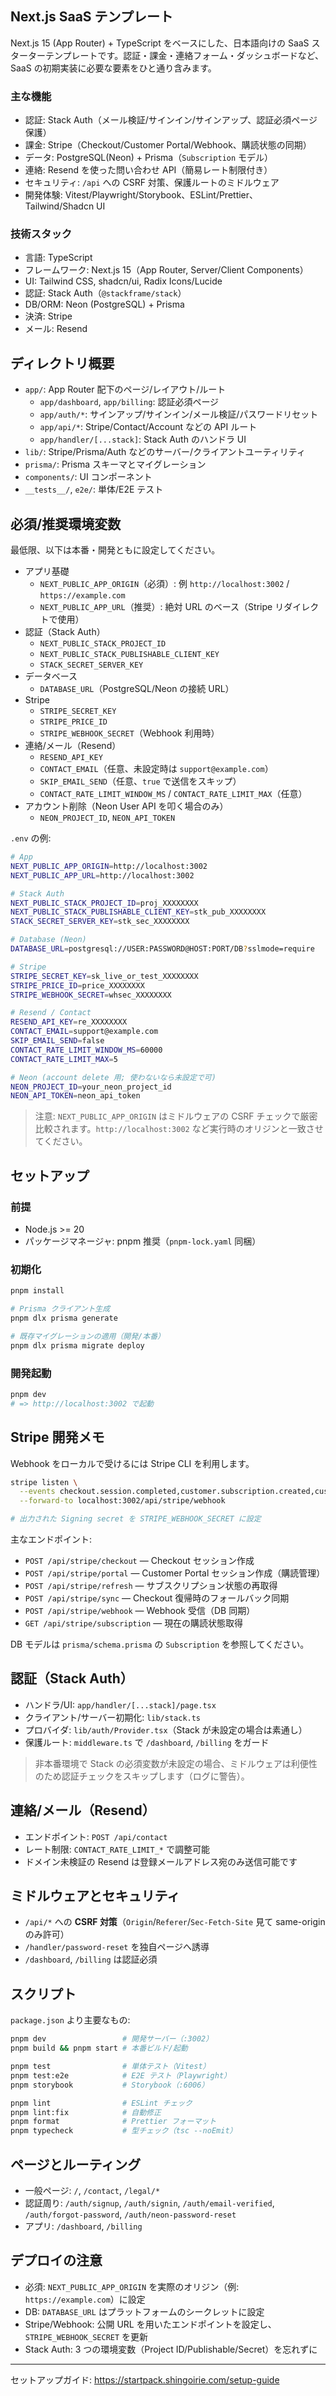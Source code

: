 ## Next.js SaaS テンプレート

Next.js 15 (App Router) + TypeScript をベースにした、日本語向けの SaaS スターターテンプレートです。認証・課金・連絡フォーム・ダッシュボードなど、SaaS の初期実装に必要な要素をひと通り含みます。

### 主な機能
- 認証: Stack Auth（メール検証/サインイン/サインアップ、認証必須ページ保護）
- 課金: Stripe（Checkout/Customer Portal/Webhook、購読状態の同期）
- データ: PostgreSQL(Neon) + Prisma（`Subscription` モデル）
- 連絡: Resend を使った問い合わせ API（簡易レート制限付き）
- セキュリティ: `/api` への CSRF 対策、保護ルートのミドルウェア
- 開発体験: Vitest/Playwright/Storybook、ESLint/Prettier、Tailwind/Shadcn UI

### 技術スタック
- 言語: TypeScript
- フレームワーク: Next.js 15（App Router, Server/Client Components）
- UI: Tailwind CSS, shadcn/ui, Radix Icons/Lucide
- 認証: Stack Auth（`@stackframe/stack`）
- DB/ORM: Neon (PostgreSQL) + Prisma
- 決済: Stripe
- メール: Resend

## ディレクトリ概要
- `app/`: App Router 配下のページ/レイアウト/ルート
  - `app/dashboard`, `app/billing`: 認証必須ページ
  - `app/auth/*`: サインアップ/サインイン/メール検証/パスワードリセット
  - `app/api/*`: Stripe/Contact/Account などの API ルート
  - `app/handler/[...stack]`: Stack Auth のハンドラ UI
- `lib/`: Stripe/Prisma/Auth などのサーバー/クライアントユーティリティ
- `prisma/`: Prisma スキーマとマイグレーション
- `components/`: UI コンポーネント
- `__tests__/`, `e2e/`: 単体/E2E テスト

## 必須/推奨環境変数

最低限、以下は本番・開発ともに設定してください。

- アプリ基礎
  - `NEXT_PUBLIC_APP_ORIGIN`（必須）: 例 `http://localhost:3002` / `https://example.com`
  - `NEXT_PUBLIC_APP_URL`（推奨）: 絶対 URL のベース（Stripe リダイレクトで使用）
- 認証（Stack Auth）
  - `NEXT_PUBLIC_STACK_PROJECT_ID`
  - `NEXT_PUBLIC_STACK_PUBLISHABLE_CLIENT_KEY`
  - `STACK_SECRET_SERVER_KEY`
- データベース
  - `DATABASE_URL`（PostgreSQL/Neon の接続 URL）
- Stripe
  - `STRIPE_SECRET_KEY`
  - `STRIPE_PRICE_ID`
  - `STRIPE_WEBHOOK_SECRET`（Webhook 利用時）
- 連絡/メール（Resend）
  - `RESEND_API_KEY`
  - `CONTACT_EMAIL`（任意、未設定時は `support@example.com`）
  - `SKIP_EMAIL_SEND`（任意、`true` で送信をスキップ）
  - `CONTACT_RATE_LIMIT_WINDOW_MS` / `CONTACT_RATE_LIMIT_MAX`（任意）
- アカウント削除（Neon User API を叩く場合のみ）
  - `NEON_PROJECT_ID`, `NEON_API_TOKEN`

`.env` の例:

```bash
# App
NEXT_PUBLIC_APP_ORIGIN=http://localhost:3002
NEXT_PUBLIC_APP_URL=http://localhost:3002

# Stack Auth
NEXT_PUBLIC_STACK_PROJECT_ID=proj_XXXXXXXX
NEXT_PUBLIC_STACK_PUBLISHABLE_CLIENT_KEY=stk_pub_XXXXXXXX
STACK_SECRET_SERVER_KEY=stk_sec_XXXXXXXX

# Database (Neon)
DATABASE_URL=postgresql://USER:PASSWORD@HOST:PORT/DB?sslmode=require

# Stripe
STRIPE_SECRET_KEY=sk_live_or_test_XXXXXXXX
STRIPE_PRICE_ID=price_XXXXXXXX
STRIPE_WEBHOOK_SECRET=whsec_XXXXXXXX

# Resend / Contact
RESEND_API_KEY=re_XXXXXXXX
CONTACT_EMAIL=support@example.com
SKIP_EMAIL_SEND=false
CONTACT_RATE_LIMIT_WINDOW_MS=60000
CONTACT_RATE_LIMIT_MAX=5

# Neon (account delete 用; 使わないなら未設定で可)
NEON_PROJECT_ID=your_neon_project_id
NEON_API_TOKEN=neon_api_token
```

> 注意: `NEXT_PUBLIC_APP_ORIGIN` はミドルウェアの CSRF チェックで厳密比較されます。`http://localhost:3002` など実行時のオリジンと一致させてください。

## セットアップ

### 前提
- Node.js >= 20
- パッケージマネージャ: pnpm 推奨（`pnpm-lock.yaml` 同梱）

### 初期化
```bash
pnpm install

# Prisma クライアント生成
pnpm dlx prisma generate

# 既存マイグレーションの適用（開発/本番）
pnpm dlx prisma migrate deploy
```

### 開発起動
```bash
pnpm dev
# => http://localhost:3002 で起動
```

## Stripe 開発メモ

Webhook をローカルで受けるには Stripe CLI を利用します。

```bash
stripe listen \
  --events checkout.session.completed,customer.subscription.created,customer.subscription.updated,customer.subscription.deleted,invoice.payment_succeeded,invoice.payment_failed \
  --forward-to localhost:3002/api/stripe/webhook

# 出力された Signing secret を STRIPE_WEBHOOK_SECRET に設定
```

主なエンドポイント:
- `POST /api/stripe/checkout` — Checkout セッション作成
- `POST /api/stripe/portal` — Customer Portal セッション作成（購読管理）
- `POST /api/stripe/refresh` — サブスクリプション状態の再取得
- `POST /api/stripe/sync` — Checkout 復帰時のフォールバック同期
- `POST /api/stripe/webhook` — Webhook 受信（DB 同期）
- `GET /api/stripe/subscription` — 現在の購読状態取得

DB モデルは `prisma/schema.prisma` の `Subscription` を参照してください。

## 認証（Stack Auth）

- ハンドラ/UI: `app/handler/[...stack]/page.tsx`
- クライアント/サーバー初期化: `lib/stack.ts`
- プロバイダ: `lib/auth/Provider.tsx`（Stack が未設定の場合は素通し）
- 保護ルート: `middleware.ts` で `/dashboard`, `/billing` をガード

> 非本番環境で Stack の必須変数が未設定の場合、ミドルウェアは利便性のため認証チェックをスキップします（ログに警告）。

## 連絡/メール（Resend）

- エンドポイント: `POST /api/contact`
- レート制限: `CONTACT_RATE_LIMIT_*` で調整可能
- ドメイン未検証の Resend は登録メールアドレス宛のみ送信可能です

## ミドルウェアとセキュリティ

- `/api/*` への **CSRF 対策**（`Origin`/`Referer`/`Sec-Fetch-Site` 見て same-origin のみ許可）
- `/handler/password-reset` を独自ページへ誘導
- `/dashboard`, `/billing` は認証必須

## スクリプト

`package.json` より主要なもの:

```bash
pnpm dev                 # 開発サーバー（:3002）
pnpm build && pnpm start # 本番ビルド/起動

pnpm test                # 単体テスト（Vitest）
pnpm test:e2e            # E2E テスト（Playwright）
pnpm storybook           # Storybook（:6006）

pnpm lint                # ESLint チェック
pnpm lint:fix            # 自動修正
pnpm format              # Prettier フォーマット
pnpm typecheck           # 型チェック（tsc --noEmit）
```

## ページとルーティング

- 一般ページ: `/`, `/contact`, `/legal/*`
- 認証周り: `/auth/signup`, `/auth/signin`, `/auth/email-verified`, `/auth/forgot-password`, `/auth/neon-password-reset`
- アプリ: `/dashboard`, `/billing`

## デプロイの注意

- 必須: `NEXT_PUBLIC_APP_ORIGIN` を実際のオリジン（例: `https://example.com`）に設定
- DB: `DATABASE_URL` はプラットフォームのシークレットに設定
- Stripe/Webhook: 公開 URL を用いたエンドポイントを設定し、`STRIPE_WEBHOOK_SECRET` を更新
- Stack Auth: 3 つの環境変数（Project ID/Publishable/Secret）を忘れずに

---

セットアップガイド:
https://startpack.shingoirie.com/setup-guide